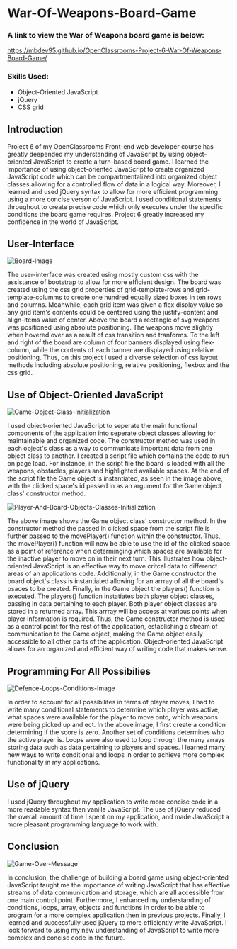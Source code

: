# War-Of-Weapons-Board-Game

### A link to view the War of Weapons board game is below:
https://mbdev95.github.io/OpenClassrooms-Project-6-War-Of-Weapons-Board-Game/

### Skills Used:
- Object-Oriented JavaScript
- jQuery
- CSS grid

## Introduction
Project 6 of my OpenClassrooms Front-end web developer course has greatly deepended my understanding of JavaScript by using object-oriented JavaScript to create a turn-based board game.  I learned the importance of using object-oriented JavaScript to create organized JavaScript code which can be compartmentalized into organized object classes allowing for a controlled flow of data in a logical way.  Moreover, I learned and used jQuery syntax to allow for more efficient programming using a more concise verson of JavaScript. I used conditional statements throughout to create precise code which only executes under the specific conditions the board game requires.  Project 6 greatly increased my confidence in the world of JavaScript.

## User-Interface
![Board-Image](https://user-images.githubusercontent.com/77469447/128060219-11a46fff-21e2-47a5-a005-c77069660b74.PNG)

The user-interface was created using mostly custom css with the assistance of bootstrap to allow for more efficient design. The board was created using the css grid properties of grid-template-rows and grid-template-columms to create one hundred equally sized boxes in ten rows and columns.  Meanwhile, each grid item was given a flex display value so any grid item's contents could be centered using the justify-content and align-items value of center.  Above the board a rectangle of svg weapons was positioned using absolute positioning.  The weapons move slightly when hovered over as a result of css transition and tranforms.  To the left and right of the board are column of four banners displayed using flex-column, while the contents of each banner are displayed using relative positioning.  Thus, on this project I used a diverse selection of css layout methods including absolute positioning, relative positioning, flexbox and the css grid.

## Use of Object-Oriented JavaScript
![Game-Object-Class-Initialization](https://user-images.githubusercontent.com/77469447/128060307-4945a614-70ef-4964-aeb4-190d1cb2fe74.PNG)

I used object-oriented JavaScript to seperate the main functional components of the application into seperate object classes allowing for maintainable and organized code. The constructor method was used in each object's class as a way to communicate important data from one object class to another.  I created a script file which contains the code to run on page load. For instance, in the script file the board is loaded with all the weapons, obstacles, players and highlighted available spaces.  At the end of the script file the Game object is instantiated, as seen in the image above, with the clicked space's id passed in as an argument for the Game object class' constructor method. 

![Player-And-Board-Objects-Classes-Initialization](https://user-images.githubusercontent.com/77469447/128060331-a567eaf1-2e1f-47ed-9a7e-2127404e44f3.PNG)

The above image shows the Game object class' constructor method.  In the constructor method the passed in clicked space from the script file is further passed to the movePlayer() function within the constructor.  Thus, the movePlayer() function will now be able to use the id of the clicked space as a point of reference when determinging which spaces are available for the inactive player to move on in their next turn.  This illustrates how object-oriented JavaScript is an effective way to move critcal data to differenct areas of an applications code. Additionally, in the Game constructor the board object's class is instantiated allowing for an arrray of all the board's psaces to be created. Finally, in the Game object the players() function is executed. The players() function instatiates both player object classes, passing in data pertaining to each player.  Both player object classes are stored in a returned array.  This arrray will be access at various points when player information is required. Thus, the Game constructor method is used as a control point for the rest of the application, establishing a stream of communication to the Game object, making the Game object easily accessible to all other parts of the application. Object-oriented JavaScript allows for an organized and efficient way of writing code that makes sense. 

## Programming For All Possibilies
![Defence-Loops-Conditions-Image](https://user-images.githubusercontent.com/77469447/128060406-4ec3af62-f76d-4246-8f58-2132d25e8835.PNG)

In order to account for all possibilites in terms of player moves, I had to write many conditional statements to determine which player was active, what spaces were available for the player to move onto, which weapons were being picked up and ect.  In the above image, I first create a condition determining if the score is zero.  Another set of conditions determines who the active player is.  Loops were also used to loop through the many arrays storing data such as data pertaining to players and spaces. I learned many new ways to write conditional and loops in order to achieve more complex functionality in my applications.

## Use of jQuery
I used jQuery throughout my application to write more concise code in a more readable syntax then vanilla JavaScript.  The use of jQuery reduced the overall amount of time I spent on my application, and made JavaScript a more pleasant programming language to work with.

## Conclusion
![Game-Over-Message](https://user-images.githubusercontent.com/77469447/128060489-7ee1a452-08e4-43e6-aeac-fc68bcf1ac56.PNG)

In conclusion, the challenge of building a board game using object-oriented JavaScript taught me the importance of writing JavaScript that has effective streams of data communication and storage, which are all accessible from one main control point.  Furthermore, I enhanced my understanding of conditions, loops, array, objects and functions in order to be able to program for a more complex application then in previous projects. Finally, I learned and successfully used jQuery to more efficiently write JavaScript.  I look forward to using my new understanding of JavaScript to write more complex and concise code in the future.
